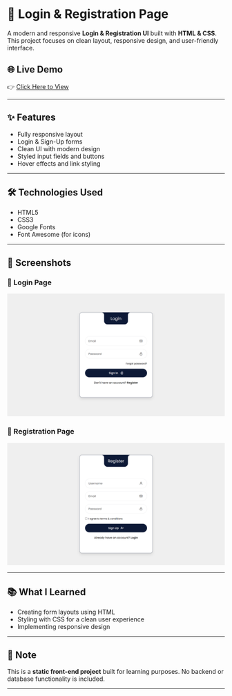 # 🔐 Login & Registration Page

A modern and responsive **Login & Registration UI** built with **HTML & CSS**. This project focuses on clean layout, responsive design, and user-friendly interface.

## 🌐 Live Demo  
👉 [Click Here to View](https://manish6862.github.io/login-page/)

---

## ✨ Features

- Fully responsive layout  
- Login & Sign-Up forms  
- Clean UI with modern design  
- Styled input fields and buttons  
- Hover effects and link styling

---

## 🛠️ Technologies Used

- HTML5  
- CSS3  
- Google Fonts  
- Font Awesome (for icons)

---

## 📸 Screenshots

### 🔑 Login Page
![Login Page](img/login.png)

### 📝 Registration Page
![Registration Page](img/register.png)

---

## 📚 What I Learned

- Creating form layouts using HTML  
- Styling with CSS for a clean user experience  
- Implementing responsive design

---

## 📌 Note

This is a **static front-end project** built for learning purposes. No backend or database functionality is included.

---

